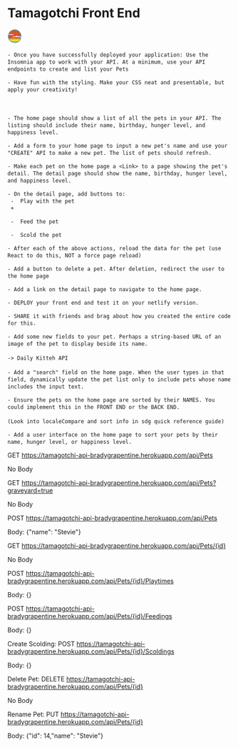 # Tamagotchi Front End

![SDG](./docs/button.png)

    - Once you have successfully deployed your application: Use the Insomnia app to work with your API. At a minimum, use your API endpoints to create and list your Pets

<!-- Explorer Mode -->

    - Have fun with the styling. Make your CSS neat and presentable, but apply your creativity!



    - The home page should show a list of all the pets in your API. The listing should include their name, birthday, hunger level, and happiness level.

<!-- DONE     -->

    - Add a form to your home page to input a new pet's name and use your "CREATE" API to make a new pet. The list of pets should refresh.

<!-- DONE     -->

    - Make each pet on the home page a <Link> to a page showing the pet's detail. The detail page should show the name, birthday, hunger level, and happiness level.

<!-- DONE     -->

    - On the detail page, add buttons to:
     -  Play with the pet
     +

<!-- DONE     -->

     -  Feed the pet

<!-- DONE     -->

     -  Scold the pet

<!-- DONE     -->

    - After each of the above actions, reload the data for the pet (use React to do this, NOT a force page reload)

<!-- DONE     -->

    - Add a button to delete a pet. After deletion, redirect the user to the home page

<!-- DONE     -->

    - Add a link on the detail page to navigate to the home page.

<!-- DONE     -->

    - DEPLOY your front end and test it on your netlify version.

<!-- DONE     -->

    - SHARE it with friends and brag about how you created the entire code for this.

<!-- Adventure Mode -->

    - Add some new fields to your pet. Perhaps a string-based URL of an image of the pet to display beside its name.

    -> Daily Kitteh API

    - Add a "search" field on the home page. When the user types in that field, dynamically update the pet list only to include pets whose name includes the input text.

<!-- DONE     -->

    - Ensure the pets on the home page are sorted by their NAMES. You could implement this in the FRONT END or the BACK END.

    (Look into localeCompare and sort info in sdg quick reference guide)

<!-- DONE     -->

<!-- Epic Mode -->

    - Add a user interface on the home page to sort your pets by their name, hunger level, or happiness level.

<!-- close but no cigar -->

<!----------------------------->
<!----------------------------->

GET
https://tamagotchi-api-bradygrapentine.herokuapp.com/api/Pets

No Body

<!----------------------------->
<!----------------------------->

GET
https://tamagotchi-api-bradygrapentine.herokuapp.com/api/Pets?graveyard=true

No Body

<!----------------------------->
<!----------------------------->

POST
https://tamagotchi-api-bradygrapentine.herokuapp.com/api/Pets

Body: {"name": "Stevie"}

<!----------------------------->
<!----------------------------->

GET
https://tamagotchi-api-bradygrapentine.herokuapp.com/api/Pets/{id}

No Body

<!----------------------------->
<!----------------------------->

POST
https://tamagotchi-api-bradygrapentine.herokuapp.com/api/Pets/{id}/Playtimes

Body: {}

<!----------------------------->
<!----------------------------->

POST
https://tamagotchi-api-bradygrapentine.herokuapp.com/api/Pets/{id}/Feedings

Body: {}

<!----------------------------->
<!----------------------------->

Create Scolding:
POST
https://tamagotchi-api-bradygrapentine.herokuapp.com/api/Pets/{id}/Scoldings

Body: {}

<!----------------------------->
<!----------------------------->

Delete Pet:
DELETE
https://tamagotchi-api-bradygrapentine.herokuapp.com/api/Pets/{id}

No Body

<!----------------------------->
<!----------------------------->

Rename Pet:
PUT
https://tamagotchi-api-bradygrapentine.herokuapp.com/api/Pets/{id}

Body: {"id": 14,"name": "Stevie"}

<!----------------------------->

  <!-- 
  public class Pet
    { // add JSON properties
        public int Id { get; set; }
        public string Name { get; set; }
        public DateTime Birthday { get; set; }
        public int HungerLevel { get; set; }
        public int HappinessLevel { get; set; }
        public DateTime LastInteractedWithDate { get; set; }
        public Boolean IsDead
        {
            get
            {
                if (LastInteractedWithDate.AddDays(3) <= DateTime.Now || HungerLevel >= 15)
                {
                    return true;
                }
                else
                {
                    return false;
                }
            }
        }
        public string Description()
        {
            return $"{Id}: Name ~ {Name} Happiness Level ~ {HappinessLevel} Hunger Level ~ {HungerLevel} Birthday ~ {Birthday} Last Interaction Date ~ {LastInteractedWithDate} Dead? ~ {IsDead}";
        }
    }
